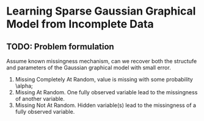 # Learning Sparse Gaussian Graphical Model from Incomplete Data

## TODO: Problem formulation

Assume known missingness mechanism, can we recover both the structufe and parameters of the Gaussian graphical model with small error.
1. Missing Completely At Random, value is missing with some probability \alpha;
2. Missing At Random. One fully observed variable lead to the missingness of another variable.
3. Missing Not At Random. Hidden variable(s) lead to the missingness of a fully observed variable. 
